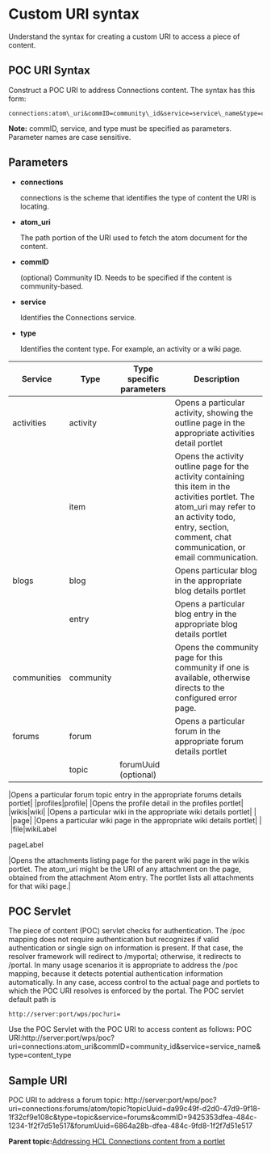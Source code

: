 # Custom URI syntax

Understand the syntax for creating a custom URI to access a piece of content.

## POC URI Syntax

Construct a POC URI to address Connections content. The syntax has this form:

```
connections:atom\_uri&commID=community\_id&service=service\_name&type=content\_type
```

**Note:** commID, service, and type must be specified as parameters. Parameter names are case sensitive.

## Parameters

-   **connections**

    connections is the scheme that identifies the type of content the URI is locating.

-   **atom\_uri**

    The path portion of the URI used to fetch the atom document for the content.

-   **commID**

    \(optional\) Community ID. Needs to be specified if the content is community-based.

-   **service**

    Identifies the Connections service.

-   **type**

    Identifies the content type. For example, an activity or a wiki page.


|Service|Type|Type specific parameters|Description|
|-------|----|------------------------|-----------|
|activities|activity| |Opens a particular activity, showing the outline page in the appropriate activities detail portlet|
| |item| |Opens the activity outline page for the activity containing this item in the activities portlet. The atom\_uri may refer to an activity todo, entry, section, comment, chat communication, or email communication.|
|blogs|blog| |Opens particular blog in the appropriate blog details portlet|
| |entry| |Opens a particular blog entry in the appropriate blog details portlet|
|communities|community| |Opens the community page for this community if one is available, otherwise directs to the configured error page.|
|forums|forum| |Opens a particular forum in the appropriate forum details portlet|
| |topic|forumUuid \(optional\)

|Opens a particular forum topic entry in the appropriate forums details portlet|
|profiles|profile| |Opens the profile detail in the profiles portlet|
|wikis|wiki| |Opens a particular wiki in the appropriate wiki details portlet|
| |page| |Opens a particular wiki page in the appropriate wiki details portlet|
| |file|wikiLabel

pageLabel

|Opens the attachments listing page for the parent wiki page in the wikis portlet. The atom\_uri might be the URI of any attachment on the page, obtained from the attachment Atom entry. The portlet lists all attachments for that wiki page.|

## POC Servlet

The piece of content \(POC\) servlet checks for authentication. The /poc mapping does not require authentication but recognizes if valid authentication or single sign on information is present. If that case, the resolver framework will redirect to /myportal; otherwise, it redirects to /portal. In many usage scenarios it is appropriate to address the /poc mapping, because it detects potential authentication information automatically. In any case, access control to the actual page and portlets to which the POC URI resolves is enforced by the portal. The POC servlet default path is

```
http://server:port/wps/poc?uri= 
```

Use the POC Servlet with the POC URI to access content as follows: POC URI:http://server:port/wps/poc?uri=connections:atom\_uri&commID=community\_id&service=service\_name&type=content\_type

## Sample URI

POC URI to address a forum topic: http://server:port/wps/poc?uri=connections:forums/atom/topic?topicUuid=da99c49f-d2d0-47d9-9f18-1f32cf9e108c&type=topic&service=forums&commID=9425353dfea-484c-1234-1f2f7d51e517&forumUuid=6864a28b-dfea-484c-9fd8-1f2f7d51e517

**Parent topic:**[Addressing HCL Connections content from a portlet](../connect/c_connections_portlets_poc_ovr.md)

